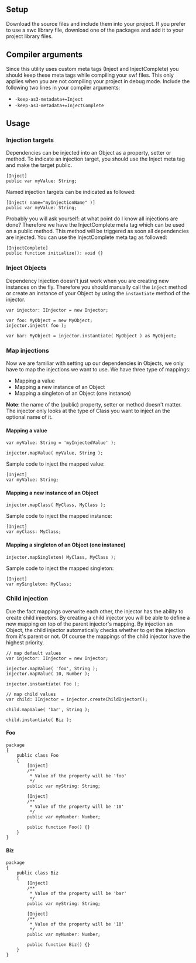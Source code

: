 ## Setup

Download the source files and include them into your project. If you prefer to use a swc library file, download one of the packages and add it to your project library files.

## Compiler arguments

Since this utility uses custom meta tags (Inject and InjectComplete) you should keep these meta tags while compiling your swf files. This only applies when you are not compiling your project in debug mode. Include the following two lines in your compiler arguments:

* `-keep-as3-metadata+=Inject`
* `-keep-as3-metadata+=InjectComplete`

## Usage

### Injection targets

Dependencies can be injected into an Object as a property, setter or method. To indicate an injection target, you should use the Inject meta tag and make the target public.

    [Inject]
    public var myValue: String;

Named injection targets can be indicated as followed:

    [Inject( name="myInjectionName" )]
    public var myValue: String;

Probably you will ask yourself: at what point do I know all injections are done? Therefore we have the InjectComplete meta tag which can be used on a public method. This method will be triggered as soon all dependencies are injected. You can use the InjectComplete meta tag as followed:

    [InjectComplete]
    public function initialize(): void {}

### Inject Objects

Dependency Injection doesn't just work when you are creating new instances on the fly. Therefore you should manually call the `inject` method or create an instance of your Object by using the `instantiate` method of the injector.

	var injector: IInjector = new Injector;
		
	var foo: MyObject = new MyObject;
	injector.inject( foo );
	
	var bar: MyObject = injector.instantiate( MyObject ) as MyObject;

### Map injections

Now we are familiar with setting up our dependencies in Objects, we only have to map the injections we want to use. We have three type of mappings:

* Mapping a value
* Mapping a new instance of an Object
* Mapping a singleton of an Object (one instance)

**Note**: the name of the (public) property, setter or method doesn't matter. The injector only looks at the type of Class you want to inject an the optional name of it.

#### Mapping a value

	var myValue: String = 'myInjectedValue' );
	
	injector.mapValue( myValue, String );

Sample code to inject the mapped value:

	[Inject]
	var myValue: String;

#### Mapping a new instance of an Object

	injector.mapClass( MyClass, MyClass );

Sample code to inject the mapped instance:

	[Inject]
	var myClass: MyClass;

#### Mapping a singleton of an Object (one instance)

	injector.mapSingleton( MyClass, MyClass );

Sample code to inject the mapped singleton:

	[Inject]
	var mySingleton: MyClass;

### Child injection

Due the fact mappings overwrite each other, the injector has the ability to create child injectors. By creating a child injector you will be able to define a new mapping on top of the parent injector's mapping. By injection an Object, the child injector automatically checks whether to get the injection from it's parent or not. Of course the mappings of the child injector have the highest priority.

	// map default values
	var injector: IInjector = new Injector;
	
	injector.mapValue( 'foo', String );
	injector.mapValue( 10, Number );
	
	injector.instantiate( Foo );
	
	// map child values
	var child: IInjector = injector.createChildInjector();
	
	child.mapValue( 'bar', String );
	
	child.instantiate( Biz );

#### Foo

	package
	{
		public class Foo
		{
			[Inject]
			/**
			 * Value of the property will be 'foo'
			 */
			public var myString: String;

			[Inject]
			/**
			 * Value of the property will be '10'
			 */
			public var myNumber: Number;

			public function Foo() {}
		}
	}

#### Biz

	package
	{
		public class Biz
		{
			[Inject]
			/**
			 * Value of the property will be 'bar'
			 */
			public var myString: String;

			[Inject]
			/**
			 * Value of the property will be '10'
			 */
			public var myNumber: Number;

			public function Biz() {}
		}
	}